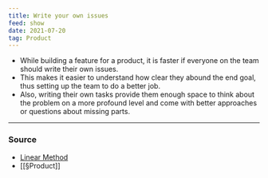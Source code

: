```yaml
---
title: Write your own issues
feed: show
date: 2021-07-20
tag: Product
---
```


- While building a feature for a product, it is faster if everyone on the team should write their own issues. 
- This makes it easier to understand how clear they abound the end goal, thus setting up the team to do a better job.
- Also, writing their own tasks provide them enough space to think about the problem on a more profound level and come with better approaches or questions about missing parts. 

---
### Source 
- [Linear Method](https://linear.app/method)
- [[§Product]]